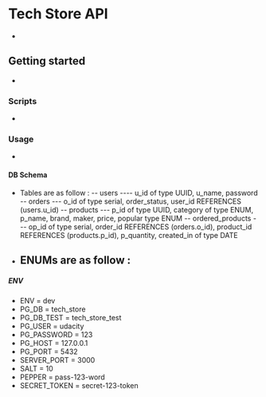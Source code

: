 # Tech Store API

-

## Getting started

-

### Scripts

-

### Usage

-

#### DB Schema

- Tables are as follow :
  -- users
  ---- u_id of type UUID, u_name, password
  -- orders
  --- o_id of type serial, order_status, user_id REFERENCES (users.u_id)
  -- products
  --- p_id of type UUID, category of type ENUM, p_name, brand, maker, price, popular type ENUM
  -- ordered_products
  --- op_id of type serial, order_id REFERENCES (orders.o_id), product_id REFERENCES (products.p_id), p_quantity, created_in of type DATE

- ## ENUMs are as follow :

##### ENV

- ENV = dev
- PG_DB = tech_store
- PG_DB_TEST = tech_store_test
- PG_USER = udacity
- PG_PASSWORD = 123
- PG_HOST = 127.0.0.1
- PG_PORT = 5432
- SERVER_PORT = 3000
- SALT = 10
- PEPPER = pass-$1$2$3$-word
- SECRET_TOKEN = secret-$1$2$3$-token

